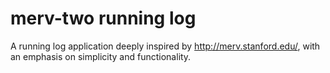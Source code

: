 merv-two running log
====================

A running log application deeply inspired by http://merv.stanford.edu/, with an emphasis on simplicity and functionality.
